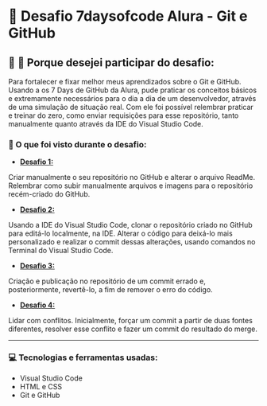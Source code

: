# :pushpin: Desafio 7daysofcode Alura - Git e GitHub

## :raised_hands: :monocle_face: Porque desejei participar do desafio:
Para fortalecer e fixar melhor meus aprendizados sobre o Git e GitHub. Usando a os 7 Days de GitHub da Alura, pude praticar os conceitos básicos e extremamente necessários para o dia a dia de um desenvolvedor, através de uma simulação de situação real. Com ele foi possível relembrar praticar e treinar do zero, como enviar requisições para esse repositório, tanto manualmente quanto através da IDE do Visual Studio Code. 


### :eyes: O que foi visto durante o desafio:

* [**Desafio 1:**](https://github.com/danielamorattodev/pagina-filmes-populares/blob/master/Desafio%201/desafio1.md)

Criar manualmente o seu repositório no GitHub e alterar o arquivo ReadMe.
Relembrar como subir manualmente arquivos e imagens para o repositório recém-criado do GitHub.

* [**Desafio 2:**](https://github.com/danielamorattodev/pagina-filmes-populares/blob/master/Desafio%202/desafio2.md)

Usando a IDE do Visual Studio Code, clonar o repositório criado no GitHub para editá-lo localmente, na IDE. 
Alterar o código para deixá-lo mais personalizado e realizar o commit dessas alterações, usando comandos no Terminal do Visual Studio Code.

* [**Desafio 3:**](https://github.com/danielamorattodev/pagina-filmes-populares/blob/master/Desafio%203/desafio3.md)

Criação e publicação no repositório de um commit errado e, posteriormente, revertê-lo, a fim de remover o erro do código.

* [**Desafio 4:**](https://github.com/danielamorattodev/pagina-filmes-populares/blob/master/Desafio%204/desafio4.md)

Lidar com conflitos. Inicialmente, forçar um commit a partir de duas fontes diferentes, resolver esse conflito e fazer um commit do resultado do merge.


___
### :computer: Tecnologias e ferramentas usadas:
* Visual Studio Code
* HTML e CSS
* Git e GitHub





